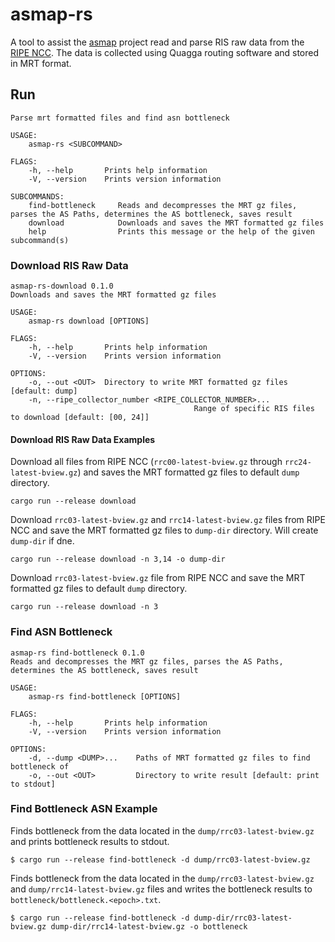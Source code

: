 # asmap-rs
A tool to assist the [asmap](https://github.com/sipa/asmap) project read and parse RIS raw data from the [RIPE NCC](https://www.ripe.net/analyse/internet-measurements/routing-information-service-ris/ris-raw-data).
The data is collected using Quagga routing software and stored in MRT format. 

## Run
```
Parse mrt formatted files and find asn bottleneck

USAGE:
    asmap-rs <SUBCOMMAND>

FLAGS:
    -h, --help       Prints help information
    -V, --version    Prints version information

SUBCOMMANDS:
    find-bottleneck		Reads and decompresses the MRT gz files, parses the AS Paths, determines the AS bottleneck, saves result
    download      		Downloads and saves the MRT formatted gz files
    help          		Prints this message or the help of the given subcommand(s)
```

### Download RIS Raw Data
```
asmap-rs-download 0.1.0
Downloads and saves the MRT formatted gz files

USAGE:
    asmap-rs download [OPTIONS]

FLAGS:
    -h, --help       Prints help information
    -V, --version    Prints version information

OPTIONS:
    -o, --out <OUT>  Directory to write MRT formatted gz files [default: dump]
    -n, --ripe_collector_number <RIPE_COLLECTOR_NUMBER>...
										 Range of specific RIS files to download [default: [00, 24]]
```

#### Download RIS Raw Data Examples

Download all files  from RIPE NCC (`rrc00-latest-bview.gz` through `rrc24-latest-bview.gz`) and saves the MRT formatted gz files to default `dump` directory.
```
cargo run --release download
```

Download `rrc03-latest-bview.gz` and `rrc14-latest-bview.gz` files from RIPE NCC and save the MRT formatted gz files to `dump-dir` directory.
Will create `dump-dir` if dne.
```
cargo run --release download -n 3,14 -o dump-dir
```

Download `rrc03-latest-bview.gz` file from RIPE NCC and save the MRT formatted gz files to default `dump` directory.
```
cargo run --release download -n 3
```

### Find ASN Bottleneck
```
asmap-rs find-bottleneck 0.1.0
Reads and decompresses the MRT gz files, parses the AS Paths, determines the AS bottleneck, saves result

USAGE:
    asmap-rs find-bottleneck [OPTIONS]

FLAGS:
    -h, --help       Prints help information
    -V, --version    Prints version information

OPTIONS:
    -d, --dump <DUMP>...    Paths of MRT formatted gz files to find bottleneck of
    -o, --out <OUT>         Directory to write result [default: print to stdout]
```

### Find Bottleneck ASN Example
Finds bottleneck from the data located in the `dump/rrc03-latest-bview.gz` and prints bottleneck results to stdout.
```
$ cargo run --release find-bottleneck -d dump/rrc03-latest-bview.gz
```

Finds bottleneck from the data located in the `dump/rrc03-latest-bview.gz` and `dump/rrc14-latest-bview.gz` files and writes the bottleneck results to `bottleneck/bottleneck.<epoch>.txt`.
```
$ cargo run --release find-bottleneck -d dump-dir/rrc03-latest-bview.gz dump-dir/rrc14-latest-bview.gz -o bottleneck
```

